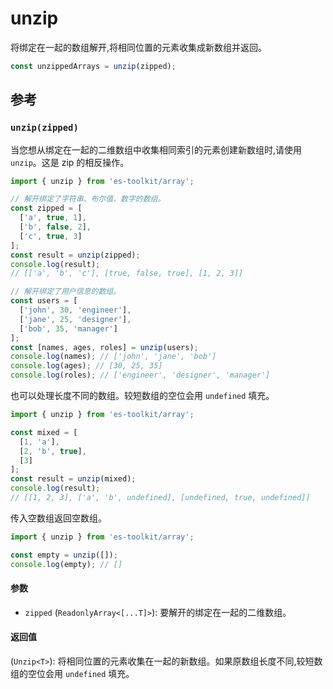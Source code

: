 # unzip

将绑定在一起的数组解开,将相同位置的元素收集成新数组并返回。

```typescript
const unzippedArrays = unzip(zipped);
```

## 参考

### `unzip(zipped)`

当您想从绑定在一起的二维数组中收集相同索引的元素创建新数组时,请使用 `unzip`。这是 zip 的相反操作。

```typescript
import { unzip } from 'es-toolkit/array';

// 解开绑定了字符串、布尔值、数字的数组。
const zipped = [
  ['a', true, 1],
  ['b', false, 2],
  ['c', true, 3]
];
const result = unzip(zipped);
console.log(result);
// [['a', 'b', 'c'], [true, false, true], [1, 2, 3]]

// 解开绑定了用户信息的数组。
const users = [
  ['john', 30, 'engineer'],
  ['jane', 25, 'designer'],
  ['bob', 35, 'manager']
];
const [names, ages, roles] = unzip(users);
console.log(names); // ['john', 'jane', 'bob']
console.log(ages); // [30, 25, 35]
console.log(roles); // ['engineer', 'designer', 'manager']
```

也可以处理长度不同的数组。较短数组的空位会用 `undefined` 填充。

```typescript
import { unzip } from 'es-toolkit/array';

const mixed = [
  [1, 'a'],
  [2, 'b', true],
  [3]
];
const result = unzip(mixed);
console.log(result);
// [[1, 2, 3], ['a', 'b', undefined], [undefined, true, undefined]]
```

传入空数组返回空数组。

```typescript
import { unzip } from 'es-toolkit/array';

const empty = unzip([]);
console.log(empty); // []
```

#### 参数

- `zipped` (`ReadonlyArray<[...T]>`): 要解开的绑定在一起的二维数组。

#### 返回值

(`Unzip<T>`): 将相同位置的元素收集在一起的新数组。如果原数组长度不同,较短数组的空位会用 `undefined` 填充。
